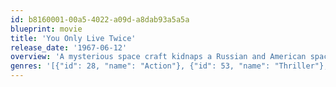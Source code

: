 ```yaml
---
id: b8160001-00a5-4022-a09d-a8dab93a5a5a
blueprint: movie
title: 'You Only Live Twice'
release_date: '1967-06-12'
overview: 'A mysterious space craft kidnaps a Russian and American space capsule and brings the world on the verge of another World War. James Bond investigates the case in Japan and meets with his archenemy Blofeld. The fifth film from the legendary James Bond series starring Sean Connery as the British super agent.'
genres: '[{"id": 28, "name": "Action"}, {"id": 53, "name": "Thriller"}, {"id": 12, "name": "Adventure"}]'
---
```

